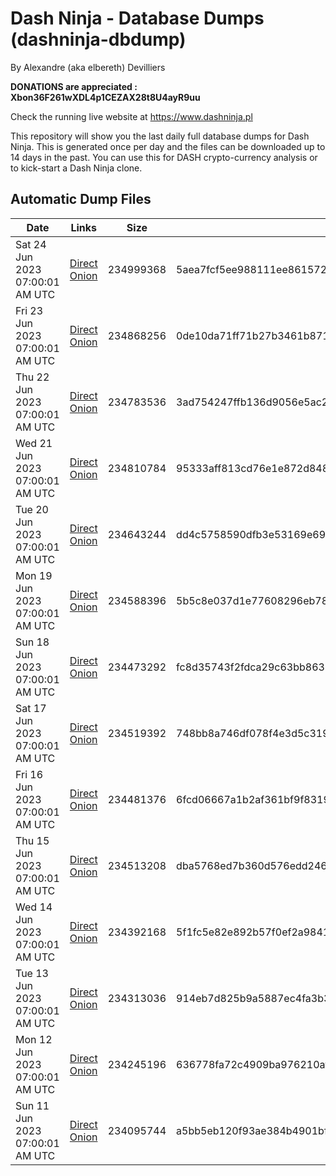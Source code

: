 # Dash Ninja - Database Dumps (dashninja-dbdump)
By Alexandre (aka elbereth) Devilliers

**DONATIONS are appreciated : Xbon36F261wXDL4p1CEZAX28t8U4ayR9uu**

Check the running live website at https://www.dashninja.pl

This repository will show you the last daily full database dumps for Dash Ninja. This is generated once per day and the files can be downloaded up to 14 days in the past.
You can use this for DASH crypto-currency analysis or to kick-start a Dash Ninja clone.


## Automatic Dump Files
| Date | Links | Size | SHA256 |
|--|--|--|--|
| Sat 24 Jun 2023 07:00:01 AM UTC | [Direct](https://oshi.at/FKrJ) [Onion](http://5ety7tpkim5me6eszuwcje7bmy25pbtrjtue7zkqqgziljwqy3rrikqd.onion/FKrJ) | 234999368 | 5aea7fcf5ee988111ee861572f78d93c93ec556501f232c0813201215647d35a | 
| Fri 23 Jun 2023 07:00:01 AM UTC | [Direct](https://oshi.at/NCnt) [Onion](http://5ety7tpkim5me6eszuwcje7bmy25pbtrjtue7zkqqgziljwqy3rrikqd.onion/NCnt) | 234868256 | 0de10da71ff71b27b3461b8710a6b74eb9dcc49f8662a3c01f4c7d7c021812de | 
| Thu 22 Jun 2023 07:00:01 AM UTC | [Direct](https://oshi.at/GaPh) [Onion](http://5ety7tpkim5me6eszuwcje7bmy25pbtrjtue7zkqqgziljwqy3rrikqd.onion/GaPh) | 234783536 | 3ad754247ffb136d9056e5ac2f7ed93907e3607f69021ffa614b420628093ded | 
| Wed 21 Jun 2023 07:00:01 AM UTC | [Direct](https://oshi.at/aSco) [Onion](http://5ety7tpkim5me6eszuwcje7bmy25pbtrjtue7zkqqgziljwqy3rrikqd.onion/aSco) | 234810784 | 95333aff813cd76e1e872d8488cc844aec73970b21f7109c290ce45f820f3a3e | 
| Tue 20 Jun 2023 07:00:01 AM UTC | [Direct](https://oshi.at/HMDX) [Onion](http://5ety7tpkim5me6eszuwcje7bmy25pbtrjtue7zkqqgziljwqy3rrikqd.onion/HMDX) | 234643244 | dd4c5758590dfb3e53169e69eb44156f2d862be13f63f1aac66496ec847bc05b | 
| Mon 19 Jun 2023 07:00:01 AM UTC | [Direct](https://oshi.at/qhnz) [Onion](http://5ety7tpkim5me6eszuwcje7bmy25pbtrjtue7zkqqgziljwqy3rrikqd.onion/qhnz) | 234588396 | 5b5c8e037d1e77608296eb782fdb8acf3daec50bbaf7dd3eba94d5256dce6ac1 | 
| Sun 18 Jun 2023 07:00:01 AM UTC | [Direct](https://oshi.at/bhcH) [Onion](http://5ety7tpkim5me6eszuwcje7bmy25pbtrjtue7zkqqgziljwqy3rrikqd.onion/bhcH) | 234473292 | fc8d35743f2fdca29c63bb86381ed3a93cb3a471dbb2c487ee557fbe37a04316 | 
| Sat 17 Jun 2023 07:00:01 AM UTC | [Direct](<html>) [Onion]() | 234519392 | 748bb8a746df078f4e3d5c31948465d7bae3969aa1d43dad9aa617e8fd22d6c6 | 
| Fri 16 Jun 2023 07:00:01 AM UTC | [Direct](https://oshi.at/ukGR) [Onion](http://5ety7tpkim5me6eszuwcje7bmy25pbtrjtue7zkqqgziljwqy3rrikqd.onion/ukGR) | 234481376 | 6fcd06667a1b2af361bf9f831999f7f696cb6e0b4af823d9bc60845ff4202572 | 
| Thu 15 Jun 2023 07:00:01 AM UTC | [Direct](https://oshi.at/TPaA) [Onion](http://5ety7tpkim5me6eszuwcje7bmy25pbtrjtue7zkqqgziljwqy3rrikqd.onion/TPaA) | 234513208 | dba5768ed7b360d576edd246f8a39eb030a83a0c061fa769349c10763fbf9c0b | 
| Wed 14 Jun 2023 07:00:01 AM UTC | [Direct](<html>) [Onion]() | 234392168 | 5f1fc5e82e892b57f0ef2a9841086962f14fe77d9e5f7f0d8f63dcd13066e52d | 
| Tue 13 Jun 2023 07:00:01 AM UTC | [Direct](<html>) [Onion]() | 234313036 | 914eb7d825b9a5887ec4fa3b34ef3a8f9808313db38ec717a9f69d4c181c04be | 
| Mon 12 Jun 2023 07:00:01 AM UTC | [Direct](https://oshi.at/mdkx) [Onion](http://5ety7tpkim5me6eszuwcje7bmy25pbtrjtue7zkqqgziljwqy3rrikqd.onion/mdkx) | 234245196 | 636778fa72c4909ba976210afa1e4250bb19916bf2c8e82a9e6229fd41c8e69b | 
| Sun 11 Jun 2023 07:00:01 AM UTC | [Direct](https://oshi.at/Wpmq) [Onion](http://5ety7tpkim5me6eszuwcje7bmy25pbtrjtue7zkqqgziljwqy3rrikqd.onion/Wpmq) | 234095744 | a5bb5eb120f93ae384b4901bffa7558a949127b054defe3581a31a9db8446331 | 
